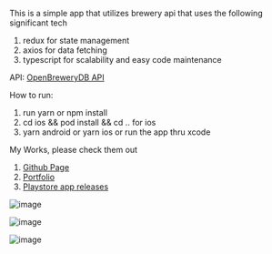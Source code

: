 This is a simple app that utilizes brewery api that uses the following significant tech
1. redux for state management
2. axios for data fetching
3. typescript for scalability and easy code maintenance

API:
[OpenBreweryDB API](https://www.openbrewerydb.org/documentation)

How to run:
1. run yarn or npm install
3. cd ios && pod install && cd .. for ios
4. yarn android or yarn ios or run the app thru xcode


My Works, please check them out 
1. [Github Page](https://github.com/gelodgreat)
2. [Portfolio](https://angelodev.web.app/)
3. [Playstore app releases](https://play.google.com/store/apps/dev?id=6473859083520963966&hl=en&gl=US)


![image](https://user-images.githubusercontent.com/20021423/189374673-09d6f760-a28c-44db-bb9d-17cc40b31331.png)

![image](https://user-images.githubusercontent.com/20021423/189374624-301f2e7d-0d7c-4b5a-b604-635b358a255a.png)

![image](https://user-images.githubusercontent.com/20021423/189374709-76b7be90-5a7c-4468-921b-bbd46f2d9de0.png)
